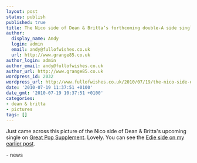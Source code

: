 ```yaml
---
layout: post
status: publish
published: true
title: The Nico side of Dean & Britta’s forthcoming double-A side single
author:
  display_name: Andy
  login: admin
  email: andy@fullofwishes.co.uk
  url: http://www.grange85.co.uk
author_login: admin
author_email: andy@fullofwishes.co.uk
author_url: http://www.grange85.co.uk
wordpress_id: 2032
wordpress_url: http://www.fullofwishes.co.uk/2010/07/19/the-nico-side-of-dean-brittas-forthcoming-double-a-side-single/
date: '2010-07-19 11:37:51 +0100'
date_gmt: '2010-07-19 10:37:51 +0100'
categories:
- dean & britta
- pictures
tags: []
---
```

<div><a href='http://posterous.com/getfile/files.posterous.com/ahfow/iUoc9F0G9vhEKT54xROlP37dx8d8kuKCaIQxY1kWWqrb5MTPBHCYJ4b8z1P0/dean-and-britta-ill-keep-it-wi.jpg'></a>
<p>Just came across this picture of the Nico side of Dean &amp; Britta&#039;s upcoming single on <a href="http://www.greatpopsupplement.com/">Great Pop Supplement</a>. Lovely. You can see the <a href="/2010/07/15/sleeve-for-the-new-dean-britta-7/">Edie side on my earlier post</a>.</p>
- news
</p></div>
